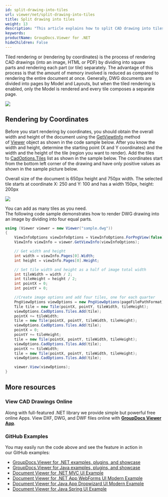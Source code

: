 ```yaml
---
id: split-drawing-into-tiles
url: viewer/net/split-drawing-into-tiles
title: Split drawing into tiles
weight: 13
description: "This article explains how to split CAD drawing into tiles with GroupDocs.Viewer within your .NET applications."
keywords: 
productName: GroupDocs.Viewer for .NET
hideChildren: False
---
```

Tiled rendering or (rendering by coordinates) is the process of rendering CAD drawings (into an image, HTML or PDF) by dividing into square parts and rendering each part (or tile) separately. The advantage of this process is that the amount of memory involved is reduced as compared to rendering the entire document at once. Generally, DWG documents are divided into pages by Model and Layouts, but when the tiled rendering is enabled, only the Model is rendered and every tile composes a separate page. 

![](viewer/net/images/split-drawing-into-tiles.jpg)

## Rendering by Coordinates

Before you start rendering by coordinates, you should obtain the overall width and height of the document using the [GetViewtInfo](https://apireference.groupdocs.com/net/viewer/groupdocs.viewer/viewer/methods/getviewinfo) method of [Viewer](https://apireference.groupdocs.com/net/viewer/groupdocs.viewer/viewer) object as shown in the code sample below. After you know the width and height, determine the starting point (X and Y coordinates) and the width and the height of the tile (region you want to render). Add the tiles to [CadOptions.Tiles](https://apireference.groupdocs.com/net/viewer/groupdocs.viewer.options/cadoptions/properties/tiles) list as shown in the sample below. The coordinates start from the bottom left corner of the drawing and have only positive values as shown in the sample picture below. 

Overall size of the document is 650px height and 750px width. The selected tile starts at coordinate X: 250 and Y: 100 and has a width 150px, height: 200px 

![](viewer/net/images/split-drawing-into-tiles_1.jpg)

You can add as many tiles as you need.  
The following code sample demonstrates how to render DWG drawing into an image by dividing into four equal parts.

```csharp
using (Viewer viewer = new Viewer("sample.dwg"))
{
    ViewInfoOptions viewInfoOptions = ViewInfoOptions.ForPngView(false);
    ViewInfo viewInfo = viewer.GetViewInfo(viewInfoOptions);

    // Get width and height
    int width = viewInfo.Pages[0].Width;
    int height = viewInfo.Pages[0].Height;

    // Set tile width and height as a half of image total width
    int tileWidth = width / 2;
    int tileHeight = height / 2;
    int pointX = 0;
    int pointY = 0;

    //Create image options and add four tiles, one for each quarter
    PngViewOptions viewOptions = new PngViewOptions(pageFilePathFormat);
    Tile tile = new Tile(pointX, pointY, tileWidth, tileHeight);
    viewOptions.CadOptions.Tiles.Add(tile);
    pointX += tileWidth;
    tile = new Tile(pointX, pointY, tileWidth, tileHeight);
    viewOptions.CadOptions.Tiles.Add(tile);
    pointX = 0;
    pointY += tileHeight;
    tile = new Tile(pointX, pointY, tileWidth, tileHeight);
    viewOptions.CadOptions.Tiles.Add(tile);
    pointX += tileWidth;
    tile = new Tile(pointX, pointY, tileWidth, tileHeight);
    viewOptions.CadOptions.Tiles.Add(tile);

    viewer.View(viewOptions);
}
```

## More resources

### View CAD Drawings Online

Along with full-featured .NET library we provide simple but powerful free online Apps.
View DXF, DWG, and DWF files online with **[GroupDocs Viewer App](https://products.groupdocs.app/viewer/cad)**.

### GitHub Examples

You may easily run the code above and see the feature in action in our GitHub examples:

* [GroupDocs.Viewer for .NET examples, plugins, and showcase](https://github.com/groupdocs-viewer/GroupDocs.Viewer-for-.NET)
* [GroupDocs.Viewer for Java examples, plugins, and showcase](https://github.com/groupdocs-viewer/GroupDocs.Viewer-for-Java)
* [Document Viewer for .NET MVC UI Example](https://github.com/groupdocs-viewer/GroupDocs.Viewer-for-.NET-MVC)
* [Document Viewer for .NET App WebForms UI Modern Example](https://github.com/groupdocs-viewer/GroupDocs.Viewer-for-.NET-WebForms)
* [Document Viewer for Java App Dropwizard UI Modern Example](https://github.com/groupdocs-viewer/GroupDocs.Viewer-for-Java-Dropwizard)
* [Document Viewer for Java Spring UI Example](https://github.com/groupdocs-viewer/GroupDocs.Viewer-for-Java-Spring)
